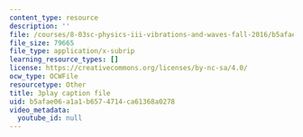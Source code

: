 ```yaml
---
content_type: resource
description: ''
file: /courses/8-03sc-physics-iii-vibrations-and-waves-fall-2016/b5afae06a1a1b6574714ca61368a0278_SnNmbVH5DAM.srt
file_size: 79665
file_type: application/x-subrip
learning_resource_types: []
license: https://creativecommons.org/licenses/by-nc-sa/4.0/
ocw_type: OCWFile
resourcetype: Other
title: 3play caption file
uid: b5afae06-a1a1-b657-4714-ca61368a0278
video_metadata:
  youtube_id: null
---
```

